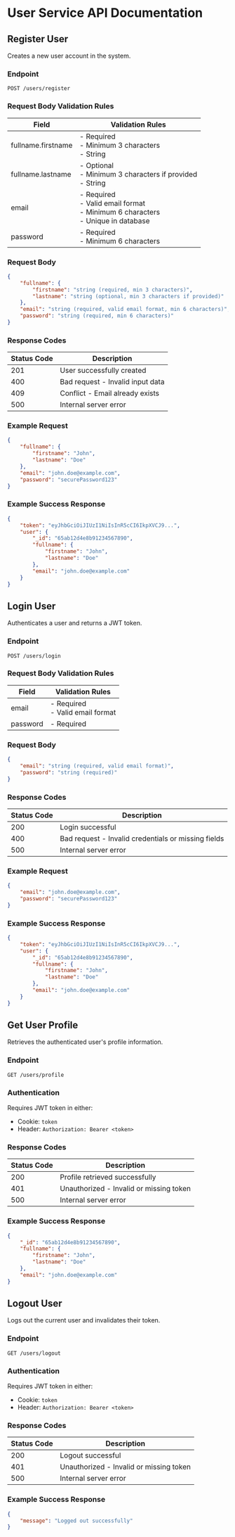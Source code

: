 # User Service API Documentation

## Register User
Creates a new user account in the system.

### Endpoint
```
POST /users/register
```

### Request Body Validation Rules
| Field | Validation Rules |
|-------|-----------------|
| fullname.firstname | - Required<br>- Minimum 3 characters<br>- String |
| fullname.lastname | - Optional<br>- Minimum 3 characters if provided<br>- String |
| email | - Required<br>- Valid email format<br>- Minimum 6 characters<br>- Unique in database |
| password | - Required<br>- Minimum 6 characters |

### Request Body
```json
{
    "fullname": {
        "firstname": "string (required, min 3 characters)",
        "lastname": "string (optional, min 3 characters if provided)"
    },
    "email": "string (required, valid email format, min 6 characters)",
    "password": "string (required, min 6 characters)"
}
```

### Response Codes
| Status Code | Description |
|-------------|-------------|
| 201 | User successfully created |
| 400 | Bad request - Invalid input data |
| 409 | Conflict - Email already exists |
| 500 | Internal server error |

### Example Request
```json
{
    "fullname": {
        "firstname": "John",
        "lastname": "Doe"
    },
    "email": "john.doe@example.com",
    "password": "securePassword123"
}
```

### Example Success Response
```json
{
    "token": "eyJhbGciOiJIUzI1NiIsInR5cCI6IkpXVCJ9...",
    "user": {
        "_id": "65ab12d4e8b91234567890",
        "fullname": {
            "firstname": "John",
            "lastname": "Doe"
        },
        "email": "john.doe@example.com"
    }
}
```

## Login User
Authenticates a user and returns a JWT token.

### Endpoint
```
POST /users/login
```

### Request Body Validation Rules
| Field | Validation Rules |
|-------|-----------------|
| email | - Required<br>- Valid email format |
| password | - Required |

### Request Body
```json
{
    "email": "string (required, valid email format)",
    "password": "string (required)"
}
```

### Response Codes
| Status Code | Description |
|-------------|-------------|
| 200 | Login successful |
| 400 | Bad request - Invalid credentials or missing fields |
| 500 | Internal server error |

### Example Request
```json
{
    "email": "john.doe@example.com",
    "password": "securePassword123"
}
```

### Example Success Response
```json
{
    "token": "eyJhbGciOiJIUzI1NiIsInR5cCI6IkpXVCJ9...",
    "user": {
        "_id": "65ab12d4e8b91234567890",
        "fullname": {
            "firstname": "John",
            "lastname": "Doe"
        },
        "email": "john.doe@example.com"
    }
}
```

## Get User Profile
Retrieves the authenticated user's profile information.

### Endpoint
```
GET /users/profile
```

### Authentication
Requires JWT token in either:
- Cookie: `token`
- Header: `Authorization: Bearer <token>`

### Response Codes
| Status Code | Description |
|-------------|-------------|
| 200 | Profile retrieved successfully |
| 401 | Unauthorized - Invalid or missing token |
| 500 | Internal server error |

### Example Success Response
```json
{
    "_id": "65ab12d4e8b91234567890",
    "fullname": {
        "firstname": "John",
        "lastname": "Doe"
    },
    "email": "john.doe@example.com"
}
```

## Logout User
Logs out the current user and invalidates their token.

### Endpoint
```
GET /users/logout
```

### Authentication
Requires JWT token in either:
- Cookie: `token`
- Header: `Authorization: Bearer <token>`

### Response Codes
| Status Code | Description |
|-------------|-------------|
| 200 | Logout successful |
| 401 | Unauthorized - Invalid or missing token |
| 500 | Internal server error |

### Example Success Response
```json
{
    "message": "Logged out successfully"
}
```
